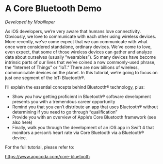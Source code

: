 ﻿# A Core Bluetooth Demo

*Developed by Mobilloper*

As iOS developers, we’re very aware that humans love connectivity. Obviously, we love to communicate with each other using wireless devices. More recently, we’ve come expect that we can communicate with what once were considered standalone, ordinary devices. We’ve come to love, even expect, that some of those wireless devices can gather and analyze data about ourselves (usually “wearables”). So many devices have become intrinsic parts of our lives that we’ve coined a now commonly-used phrase, the “Internet of Things” or “IoT.” There are now billions of wireless, communicable devices on the planet. In this tutorial, we’re going to focus on just one segment of the IoT: Bluetooth®.

I’ll explain the essential concepts behind Bluetooth® technology, plus:

* Show you how getting proficient in Bluetooth® software development presents you with a tremendous career opportunity
* Remind you that you can’t distribute an app that uses Bluetooth® without determining if you need to go through “qualification”
* Provide you with an overview of Apple’s Core Bluetooth framework (see also here)
* Finally, walk you through the development of an iOS app in Swift 4 that monitors a person’s heart rate via Core Bluetooth via a Bluetooth® device.

For the full tutorial, please refer to: 

https://www.appcoda.com/core-bluetooth



